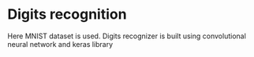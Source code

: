 # Digits recognition
Here MNIST dataset is used. Digits recognizer is built using convolutional neural network and keras library
